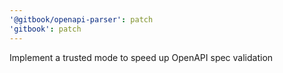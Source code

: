 ```yaml
---
'@gitbook/openapi-parser': patch
'gitbook': patch
---
```


Implement a trusted mode to speed up OpenAPI spec validation

